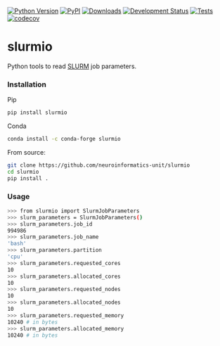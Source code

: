 [![Python Version](https://img.shields.io/pypi/pyversions/slurmio.svg)](https://pypi.org/project/slurmio)
[![PyPI](https://img.shields.io/pypi/v/slurmio.svg)](https://pypi.org/project/slurmio)
[![Downloads](https://pepy.tech/badge/slurmio)](https://pepy.tech/project/slurmio)
[![Development Status](https://img.shields.io/pypi/status/slurmio.svg)](https://github.com/neuroinformatics-unit/slurmio)
[![Tests](https://img.shields.io/github/workflow/status/neuroinformatics-unit/slurmio/tests)](https://github.com/neuroinformatics-unit/slurmio/actions)
[![codecov](https://codecov.io/gh/neuroinformatics-unit/slurmio/graph/badge.svg?token=utApXQgGMa)](https://codecov.io/gh/neuroinformatics-unit/slurmio)

# slurmio
Python tools to read [SLURM](https://slurm.schedmd.com/documentation.html) job
parameters.

### Installation
Pip
```bash
pip install slurmio
```

Conda
```bash
conda install -c conda-forge slurmio
```

From source:
```bash
git clone https://github.com/neuroinformatics-unit/slurmio
cd slurmio
pip install .
```


### Usage
```bash
>>> from slurmio import SlurmJobParameters
>>> slurm_parameters = SlurmJobParameters()
>>> slurm_parameters.job_id
994986
>>> slurm_parameters.job_name
'bash'
>>> slurm_parameters.partition
'cpu'
>>> slurm_parameters.requested_cores
10
>>> slurm_parameters.allocated_cores
10
>>> slurm_parameters.requested_nodes
10
>>> slurm_parameters.allocated_nodes
10
>>> slurm_parameters.requested_memory
10240 # in bytes
>>> slurm_parameters.allocated_memory
10240 # in bytes

